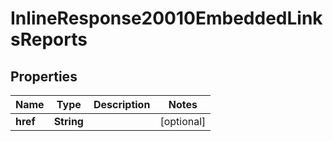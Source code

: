 
# InlineResponse20010EmbeddedLinksReports

## Properties
Name | Type | Description | Notes
------------ | ------------- | ------------- | -------------
**href** | **String** |  |  [optional]



